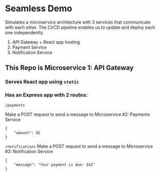 # Seamless Demo

Simulates a microservice architecture with 3 services that communicate with each other. The CI/CD pipeline enables us to update and deploy each one independently.

1. API Gateway + React app hosting
2. Payment Service
3. Notification Service

## This Repo is Microservice 1: API Gateway

### Serves React app using `static`

### Has an Express app with 2 routes:

`/payments`

Make a POST request to send a message to Microservice #2: Payments Service
```
{
    "amount": 42
}
```

`/notifications`
Make a POST request to send a message to Microservice #3: Notification Service

```
{
    "message": "Your payment is due: $42"
}
```